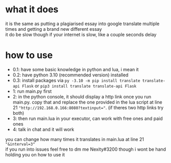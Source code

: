 # what it does

it is the same as putting a plagiarised essay into google translate multiple times and getting a brand new different essay\
it do be slow though if your internet is slow, like a couple seconds delay

# how to use

* 0.1: have some basic knowledge in python and lua, i mean it
* 0.2: have python 3.10 (recommended version) installed
* 0.3: install packages via `py -3.10 -m pip install translate translate-api Flask` or `pip3 install translate translate-api Flask`
* 1: run main.py first
* 2: in the python console, it should display a http link once you run main.py. copy that and replace the one provided in the lua script at line 21 `"http://192.168.0.166:8080?textinput="`. (if theres two http links try both)
* 3: then run main.lua in your executor, can work with free ones and paid ones
* 4: talk in chat and it will work

you can change how many times it translates in main.lua at line 21 `"&interval=3"`\
if you run into issues feel free to dm me Nexity#3200 though i wont be hand holding you on how to use it
